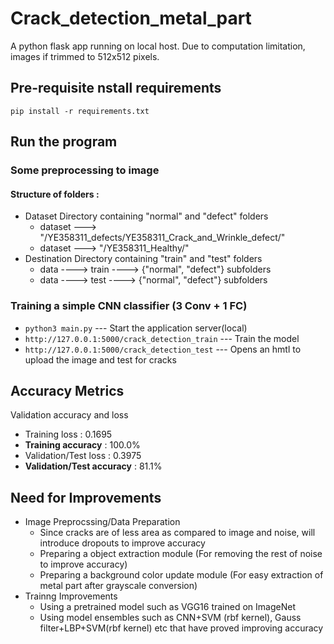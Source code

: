 # Crack_detection_metal_part
  A python flask app running on local host.
  Due to computation limitation, images if trimmed to 512x512 pixels.

## Pre-requisite nstall requirements
  `pip install -r requirements.txt`

## Run the program
  ### Some preprocessing to image
  #### Structure of folders :
  * Dataset Directory containing "normal" and "defect" folders
    * dataset ---> "/YE358311_defects/YE358311_Crack_and_Wrinkle_defect/"
    * dataset ---> "/YE358311_Healthy/"
  * Destination Directory containing "train" and "test" folders
    * data ----> train ----> {"normal", "defect"} subfolders
    * data ----> test ----> {"normal", "defect"} subfolders

  ### Training a simple CNN classifier (3 Conv + 1 FC)
  * `python3 main.py` --- Start the application server(local)
  * `http://127.0.0.1:5000/crack_detection_train` --- Train the model
  * `http://127.0.0.1:5000/crack_detection_test` --- Opens an hmtl to upload the image and test for cracks

## Accuracy Metrics
  Validation accuracy and loss
  * Training loss : 0.1695
  * **Training accuracy** : 100.0%
  * Validation/Test loss : 0.3975
  * **Validation/Test accuracy** : 81.1%

## Need for Improvements
* Image Preprocssing/Data Preparation
  * Since cracks are of less area as compared to image and noise, will introduce dropouts to improve accuracy
  * Preparing a object extraction module (For removing the rest of noise to improve accuracy)
  * Preparing a background color update module (For easy extraction of metal part after grayscale conversion)
* Trainng Improvements
  * Using a pretrained model such as VGG16 trained on ImageNet
  * Using model ensembles such as CNN+SVM (rbf kernel), Gauss filter+LBP+SVM(rbf kernel) etc that have proved improving accuracy
